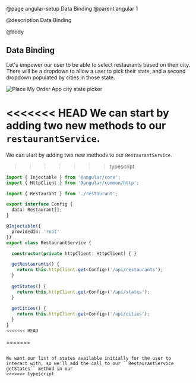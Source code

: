 @page angular-setup Data Binding
@parent angular 1

@description Data Binding

@body

## Data Binding

Let's empower our user to be able to select restaurants based on their city. There will be a dropdown to allow a user to pick their state, and a second dropdown populated by cities in those state. 

![Place My Order App city state picker](../static/img/restaurant-list.png "Place My Order App city state picker")

<<<<<<< HEAD
We can start by adding two new methods to our ``restaurantService``. 
=======
We can start by adding two new methods to our ``RestaurantService``. 
>>>>>>> typescript

```typescript
import { Injectable } from '@angular/core';
import { HttpClient } from '@angular/common/http';

import { Restaurant } from './restaurant';

export interface Config {
  data: Restaurant[];
}

@Injectable({
  providedIn: 'root'
})
export class RestaurantService {

  constructor(private httpClient: HttpClient) { }

  getRestaurants() {
    return this.httpClient.get<Config>('/api/restaurants');
  }
  
  getStates() {
    return this.httpClient.get<Config>('/api/states');
  }
  
  getCities() {
    return this.httpClient.get<Config>('/api/cities');
  }
}
<<<<<<< HEAD
```
=======
```

We want our list of states available initially for the user to interact with, so we'll add the call to our ``RestaurantService getStates`` method in our
>>>>>>> typescript
